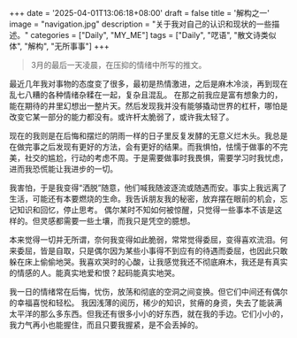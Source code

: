 +++
date = '2025-04-01T13:06:18+08:00'
draft = false
title = '解构之一'
image = "navigation.jpg"
description = "关于我对自己的认识和现状的一些描述。"
categories = ["Daily", "MY_ME"]
tags = ["Daily", "呓语", "散文诗类似体", "解构", "无所事事"]
+++

> 3月的最后一天凌晨，在压抑的情绪中所写的推文。

最近几年我对事物的态度变了很多，最初是热情激进，之后是麻木冷淡，再到现在乱七八糟的各种情绪杂糅在一起，复杂且混乱。
在那之前我应是富有想象力的，能在期待的井里幻想出一整片天。然后发现我并没有能够撬动世界的杠杆，哪怕是改变它某一部分的能力都没有。或许杆太脆弱了，或许我太轻了。

现在的我则是在后悔和摆烂的阴雨一样的日子里反复发酵的无意义烂木头。我总是在做完事之后发现有更好的方法，会有更好的结果。而我惧怕，怯懦于做事的不完美，社交的尴尬，行动的考虑不周。于是需要做事时我畏惧，需要学习时我忧虑，进而我恐慌能让我进步的一切。

我害怕，于是我变得“洒脱”随意，他们喊我随波逐流或随遇而安。事实上我远离了生活，可能还有本要燃烧的生命。我告诉朋友我的秘密，放弃摆在眼前的机会，忘记知识和回忆，停止思考。
偶尔某时不知如何被惊醒，只觉得一些事本不该是这样的。但灵感都需要一些土壤，而我只是凭空的臆想。

本来觉得一切并无所谓，奈何我变得如此脆弱，常常觉得委屈，变得喜欢流泪。何来委屈，皆是自取，只是偶尔因为某些小事得不到应有的待遇而委屈，也因此只敢躲在床上偷偷地哭。我喜欢哭时的心酸，让我感觉我还不彻底麻木，我还是有真实的情感的人。能真实地爱和恨？起码能真实地哭。

我一日的情绪常在后悔，忧伤，放荡和彻底的空洞之间变换。但它们中间还有偶尔的幸福喜悦和轻松。
我因浅薄的阅历，稀少的知识，贫瘠的身资，失去了能装满太平洋的那么多东西。但我还有很多小小的好东西，就在我的手边。它们小小的，我力气再小也能握住，而且只要我握紧，是不会丢掉的。

